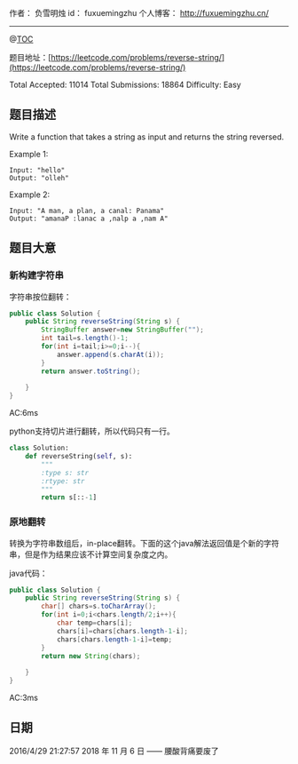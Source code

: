 作者： 负雪明烛
id：	fuxuemingzhu
个人博客：	http://fuxuemingzhu.cn/

---
@[TOC](目录)

题目地址：[https://leetcode.com/problems/reverse-string/](https://leetcode.com/problems/reverse-string/)

Total Accepted: 11014 Total Submissions: 18864 Difficulty: Easy


## 题目描述


Write a function that takes a string as input and returns the string reversed.

Example 1:

	Input: "hello"
	Output: "olleh"

Example 2:

	Input: "A man, a plan, a canal: Panama"
	Output: "amanaP :lanac a ,nalp a ,nam A"


## 题目大意

### 新构建字符串

字符串按位翻转：

```java
public class Solution {
    public String reverseString(String s) {
        StringBuffer answer=new StringBuffer("");
        int tail=s.length()-1;
        for(int i=tail;i>=0;i--){
            answer.append(s.charAt(i));
        }
        return answer.toString();
        
    }
}
```
AC:6ms

python支持切片进行翻转，所以代码只有一行。

```python
class Solution:
    def reverseString(self, s):
        """
        :type s: str
        :rtype: str
        """
        return s[::-1]
```


### 原地翻转

转换为字符串数组后，in-place翻转。下面的这个java解法返回值是个新的字符串，但是作为结果应该不计算空间复杂度之内。

java代码：

```java
public class Solution {
    public String reverseString(String s) {
        char[] chars=s.toCharArray();
        for(int i=0;i<chars.length/2;i++){
            char temp=chars[i];
            chars[i]=chars[chars.length-1-i];
            chars[chars.length-1-i]=temp;
        }
        return new String(chars);
        
    }
}
```
AC:3ms

## 日期

2016/4/29 21:27:57 
2018 年 11 月 6 日 —— 腰酸背痛要废了
